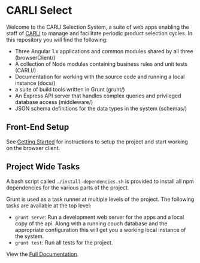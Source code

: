 # CARLI Select #

Welcome to the CARLI Selection System, a suite of web apps enabling the staff of [CARLI](https://www.carli.illinois.edu/) 
to manage and facilitate periodic product selection cycles. In this repository you will find the following:

   * Three Angular 1.x applications and common modules shared by all three (browserClient/)
   * A collection of Node modules containing business rules and unit tests (CARLI/)
   * Documentation for working with the source code and running a local instance (docs/)
   * a suite of build tools written in Grunt (grunt/)
   * An Express API server that handles complex queries and privileged database access (middleware/)
   * JSON schema definitions for the data types in the system (schemas/)

## Front-End Setup ##
See [Getting Started] for instructions to setup the project and start working on the browser client.

## Project Wide Tasks ##
A bash script called `./install-dependencies.sh` is provided to install all npm dependencies for the various parts of the project.

Grunt is used as a task runner at multiple levels of the project.  The following tasks are available at the top level:

* `grunt serve`: Run a development web server for the apps and a local copy of the api. Along with a running couch database
  and the appropriate configuration this will get you a working local instance of the system.
* `grunt test`: Run all tests for the project.

View the [Full Documentation].

[Getting Started]: docs/getting-started-browser-client.md 
[Full Documentation]: docs/index.md




